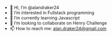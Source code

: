 - 👋 Hi, I’m @alandraker24
- 👀 I’m interested in Fullstack programming
- 🌱 I’m currently learning Javascript 
- 💞️ I’m looking to collaborate on Henry Challenge
- 📫 How to reach me: alan.draker24@gmail.com

<!---
alandraker24/alandraker24 is a ✨ special ✨ repository because its `README.md` (this file) appears on your GitHub profile.
You can click the Preview link to take a look at your changes.
--->
